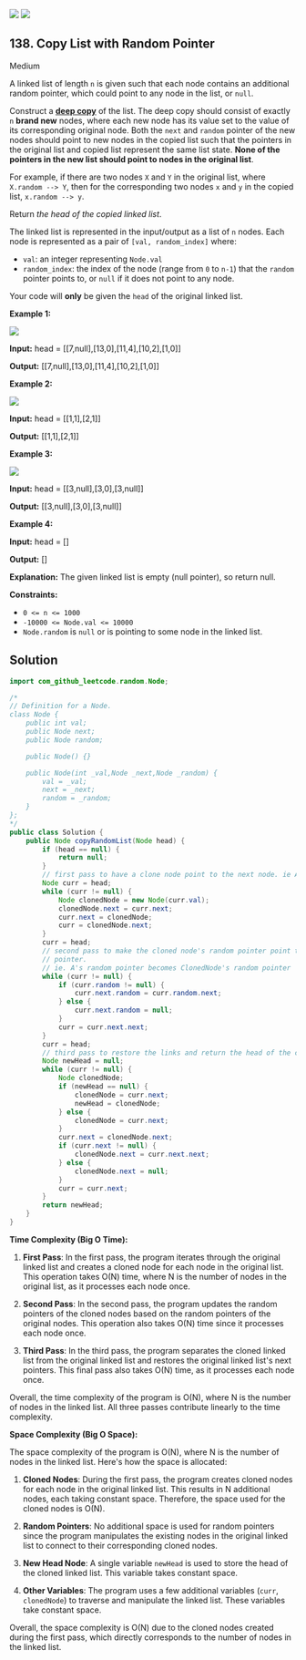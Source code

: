 [![](https://img.shields.io/github/stars/javadev/LeetCode-in-Java?label=Stars&style=flat-square)](https://github.com/javadev/LeetCode-in-Java)
[![](https://img.shields.io/github/forks/javadev/LeetCode-in-Java?label=Fork%20me%20on%20GitHub%20&style=flat-square)](https://github.com/javadev/LeetCode-in-Java/fork)

## 138\. Copy List with Random Pointer

Medium

A linked list of length `n` is given such that each node contains an additional random pointer, which could point to any node in the list, or `null`.

Construct a [**deep copy**](https://en.wikipedia.org/wiki/Object_copying#Deep_copy) of the list. The deep copy should consist of exactly `n` **brand new** nodes, where each new node has its value set to the value of its corresponding original node. Both the `next` and `random` pointer of the new nodes should point to new nodes in the copied list such that the pointers in the original list and copied list represent the same list state. **None of the pointers in the new list should point to nodes in the original list**.

For example, if there are two nodes `X` and `Y` in the original list, where `X.random --> Y`, then for the corresponding two nodes `x` and `y` in the copied list, `x.random --> y`.

Return _the head of the copied linked list_.

The linked list is represented in the input/output as a list of `n` nodes. Each node is represented as a pair of `[val, random_index]` where:

*   `val`: an integer representing `Node.val`
*   `random_index`: the index of the node (range from `0` to `n-1`) that the `random` pointer points to, or `null` if it does not point to any node.

Your code will **only** be given the `head` of the original linked list.

**Example 1:**

![](https://assets.leetcode.com/uploads/2019/12/18/e1.png)

**Input:** head = \[\[7,null],[13,0],[11,4],[10,2],[1,0]]

**Output:** [[7,null],[13,0],[11,4],[10,2],[1,0]] 

**Example 2:**

![](https://assets.leetcode.com/uploads/2019/12/18/e2.png)

**Input:** head = \[\[1,1],[2,1]]

**Output:** [[1,1],[2,1]] 

**Example 3:**

**![](https://assets.leetcode.com/uploads/2019/12/18/e3.png)**

**Input:** head = \[\[3,null],[3,0],[3,null]]

**Output:** [[3,null],[3,0],[3,null]] 

**Example 4:**

**Input:** head = []

**Output:** []

**Explanation:** The given linked list is empty (null pointer), so return null. 

**Constraints:**

*   `0 <= n <= 1000`
*   `-10000 <= Node.val <= 10000`
*   `Node.random` is `null` or is pointing to some node in the linked list.

## Solution

```java
import com_github_leetcode.random.Node;

/*
// Definition for a Node.
class Node {
    public int val;
    public Node next;
    public Node random;

    public Node() {}

    public Node(int _val,Node _next,Node _random) {
        val = _val;
        next = _next;
        random = _random;
    }
};
*/
public class Solution {
    public Node copyRandomList(Node head) {
        if (head == null) {
            return null;
        }
        // first pass to have a clone node point to the next node. ie A->B becomes A->clonedNode->B
        Node curr = head;
        while (curr != null) {
            Node clonedNode = new Node(curr.val);
            clonedNode.next = curr.next;
            curr.next = clonedNode;
            curr = clonedNode.next;
        }
        curr = head;
        // second pass to make the cloned node's random pointer point to the orginal node's randome
        // pointer.
        // ie. A's random pointer becomes ClonedNode's random pointer
        while (curr != null) {
            if (curr.random != null) {
                curr.next.random = curr.random.next;
            } else {
                curr.next.random = null;
            }
            curr = curr.next.next;
        }
        curr = head;
        // third pass to restore the links and return the head of the cloned nodes' list.
        Node newHead = null;
        while (curr != null) {
            Node clonedNode;
            if (newHead == null) {
                clonedNode = curr.next;
                newHead = clonedNode;
            } else {
                clonedNode = curr.next;
            }
            curr.next = clonedNode.next;
            if (curr.next != null) {
                clonedNode.next = curr.next.next;
            } else {
                clonedNode.next = null;
            }
            curr = curr.next;
        }
        return newHead;
    }
}
```

**Time Complexity (Big O Time):**

1. **First Pass**: In the first pass, the program iterates through the original linked list and creates a cloned node for each node in the original list. This operation takes O(N) time, where N is the number of nodes in the original list, as it processes each node once.

2. **Second Pass**: In the second pass, the program updates the random pointers of the cloned nodes based on the random pointers of the original nodes. This operation also takes O(N) time since it processes each node once.

3. **Third Pass**: In the third pass, the program separates the cloned linked list from the original linked list and restores the original linked list's next pointers. This final pass also takes O(N) time, as it processes each node once.

Overall, the time complexity of the program is O(N), where N is the number of nodes in the linked list. All three passes contribute linearly to the time complexity.

**Space Complexity (Big O Space):**

The space complexity of the program is O(N), where N is the number of nodes in the linked list. Here's how the space is allocated:

1. **Cloned Nodes**: During the first pass, the program creates cloned nodes for each node in the original linked list. This results in N additional nodes, each taking constant space. Therefore, the space used for the cloned nodes is O(N).

2. **Random Pointers**: No additional space is used for random pointers since the program manipulates the existing nodes in the original linked list to connect to their corresponding cloned nodes.

3. **New Head Node**: A single variable `newHead` is used to store the head of the cloned linked list. This variable takes constant space.

4. **Other Variables**: The program uses a few additional variables (`curr`, `clonedNode`) to traverse and manipulate the linked list. These variables take constant space.

Overall, the space complexity is O(N) due to the cloned nodes created during the first pass, which directly corresponds to the number of nodes in the linked list.
